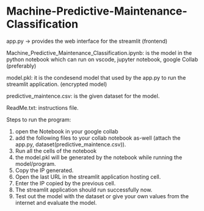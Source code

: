 # Machine-Predictive-Maintenance-Classification
app.py -> provides the web interface for the streamlit (frontend)

Machine_Predictive_Maintenance_Classification.ipynb:
is the model in the python notebook which can run on vscode, jupyter notebook, google Collab (preferably)

model.pkl:
it is the condesend model that used by the app.py to run the streamlit application. (encrypted model)

predictive_maintence.csv:
is the given dataset for the model.

ReadMe.txt:
instructions file.

Steps to run the program:
1. open the Notebook in your google collab  
2. add the following files to your collab notebook as-well (attach the app.py, dataset(predictive_maintence.csv)).
3. Run all the cells of the notebook
4. the model.pkl will be generated by the notebook while running the model/program. 
5. Copy the IP generated.
6. Open the last URL in the streamlit application hosting cell.
7. Enter the IP copied by the previous cell.
8. The streamlit application should run successfully now.
9. Test out the model with the dataset or give your own values from the internet and evaluate the model. 
